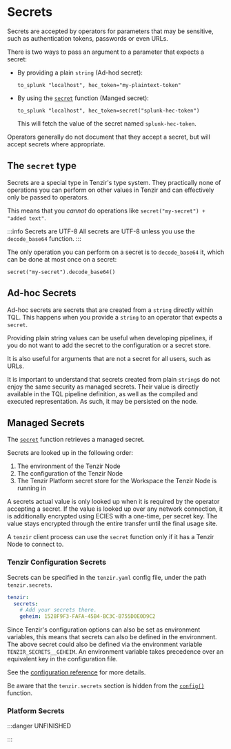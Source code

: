 # Secrets

Secrets are accepted by operators for parameters that may be sensitive,
such as authentication tokens, passwords or even URLs.

There is two ways to pass an argument to a parameter that expects a secret:

- By providing a plain `string` (Ad-hod secret):

  ```tql
  to_splunk "localhost", hec_token="my-plaintext-token"
  ```

- By using the [`secret`](../tql2/functions/secret.md) function (Manged secret):

  ```tql
  to_splunk "localhost", hec_token=secret("splunk-hec-token")
  ```

  This will fetch the value of the secret named `splunk-hec-token`.

<!-- TODO: Do we want this? -->

Operators generally do not document that they accept a secret, but will accept
secrets where appropriate.

## The `secret` type

Secrets are a special type in Tenzir's type system. They practically none of
operations you can perform on other values in Tenzir and can effectively only be
passed to operators.

This means that you _cannot_ do operations like `secret("my-secret") + "added text"`.

:::info Secrets are UTF-8
All secrets are UTF-8 unless you use the `decode_base64` function.
:::

The only operation you can perform on a secret is to `decode_base64` it, which
can be done at most once on a secret:

```tql
secret("my-secret").decode_base64()
```

## Ad-hoc Secrets

Ad-hoc secrets are secrets that are created from a `string` directly within TQL.
This happens when you provide a `string` to an operator that expects a `secret`.

Providing plain string values can be useful when developing pipelines, if you do
not want to add the secret to the configuration or a secret store.

<!-- TODO: Do we want this? -->

It is also useful for arguments that are not a secret for all users, such as URLs.

It is important to understand that secrets created from plain `string`s do not
enjoy the same security as managed secrets. Their value is directly available in
the TQL pipeline definition, as well as the compiled and executed representation.
As such, it may be persisted on the node.

## Managed Secrets

The [`secret`](../tql2/functions/secret.md) function retrieves a managed secret.

Secrets are looked up in the following order:

1. The environment of the Tenzir Node
2. The configuration of the Tenzir Node
3. The Tenzir Platform secret store for the Workspace the Tenzir Node is running in

A secrets actual value is only looked up when it is required by the operator
accepting a secret. If the value is looked up over any network connection, it is
additionally encrypted using ECIES with a one-time, per secret key.
The value stays encrypted through the entire transfer until the final usage site.

A `tenzir` client process can use the `secret` function only if it has a Tenzir
Node to connect to.

### Tenzir Configuration Secrets

Secrets can be specified in the `tenzir.yaml` config file, under the path
`tenzir.secrets`.

```yaml
tenzir:
  secrets:
    # Add your secrets there.
    geheim: 1528F9F3-FAFA-45B4-BC3C-B755D0E0D9C2
```

Since Tenzir's configuration options can also be set as environment variables,
this means that secrets can also be defined in the environment. The above secret
could also be defined via the environment variable `TENZIR_SECRETS__GEHEIM`.
An environment variable takes precedence over an equivalent key in the
configuration file.

See the [configuration reference](../configuration.md) for more details.

Be aware that the `tenzir.secrets` section is hidden from the
[`config()`](../tql2/functions/config.md) function.

### Platform Secrets


:::danger UNFINISHED
<!-- TODO: @platform-squad -->
:::
